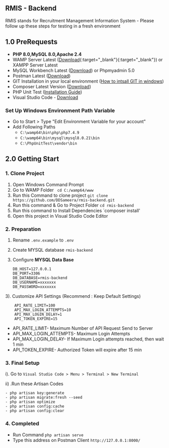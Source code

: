 ## RMIS - Backend

RMIS stands for Recruitment Management Information System - Please follow up these steps  for testing in a fresh environment

## 1.0 PreRequests
- ****PHP 8.0,MySQL 8.0,Apache 2.4****
- WAMP Server Latest ([Download](https://www.wampserver.com/en/){:target="_blank"}{:target="_blank"})
  or XAMPP Server Latest
- MySQL Workbench Latest ([Download](https://dev.mysql.com/downloads/workbench/)) or Phpmyadmin 5.0
- Postman Latest ([Download](https://www.postman.com/downloads/))
- GIT Installation in your local environment ([How to intsall GIT in windows](https://phoenixnap.com/kb/how-to-install-git-windows))
- Composer Latest Version ([Download](https://getcomposer.org/download/ ))
- PHP Unit Test ([Installation Guide](https://perials.com/installing-phpunit-windows/))
- Visual Studio Code  -  [Download](https://code.visualstudio.com/) 

### Set Up Windows Environment Path Variable
- Go to Start > Type "Edit Environment Variable for your account"
- Add Following Paths 
    - `C:\wamp64\bin\php\php7.4.9`
    - `C:\wamp64\bin\mysql\mysql8.0.21\bin`
    - `C:\PhpUnitTest\vendor\bin`

## 2.0 Getting Start

### 1. Clone Project
1) Open Windows Command Prompt 
2) Go to WAMP Folder <code> cd  C:/wamp64/www </code>
3) Run this Command to clone project
   `git clone https://github.com/DDSameera/rmis-backend.git` 
4) Run this command & Go to Project Folder `cd rmis-backend`
5) Run this command to Install Dependencies `composer install'
6) Open this project in Visual Studio Code Editor 
    
          
### 2. Preparation 
1) Rename <code>.env.example</code> to <code>.env</code>
2) Create MYSQL database  ``rmis-backend``
3) Configure **MYSQL Data Base**
            
       DB_HOST=127.0.0.1
       DB_PORT=3306
       DB_DATABASE=rmis-backend
       DB_USERNAME=xxxxxxx
       DB_PASSWORD=xxxxxxx
       
     
3). Customize API Settings (Recommend : Keep Default Settings)
      
        API_RATE_LIMIT=100
        API_MAX_LOGIN_ATTEMPTS=10
        API_MAX_LOGIN_DELAY=1
        API_TOKEN_EXPIRE=15
      
<ul>
<li>API_RATE_LIMIT- Maximum Number of API Request Send to Server</li>
<li>API_MAX_LOGIN_ATTEMPTS- Maximum Login Attempts
<li>API_MAX_LOGIN_DELAY- If Maximum Login attempts reached, then wait 1 min</li>
<li>API_TOKEN_EXPIRE- Authorized Token will expire after 15 min</li>
</ul>

### 3. Final Setup

i). Go to `Visual Studio Code > Menu > Terminal > New Terminal`
   
ii) .Run these Artisan Codes

    - php artisan key:generate
    - php artisan migrate:fresh --seed
    - php artisan optimize
    - php artisan config:cache
    - php artisan config:clear

### 4. Completed
- Run Command `php artisan serve`
- Type this address on Postman Client ``http://127.0.0.1:8000/``

